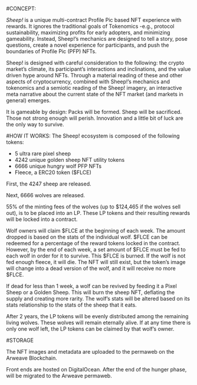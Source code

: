 #CONCEPT:

*Sheep!* is a unique multi-contract Profile Pic based NFT experience with rewards. It ignores the traditional goals of Tokenomics -e.g., protocol sustainability, maximizing profits for early adopters, and minimizing gameability. Instead, Sheep!’s mechanics are designed to tell a story, pose questions, create a novel experience for participants, and push the boundaries of Profile Pic (PFP) NFTs.

Sheep! is designed with careful consideration to the following: the crypto market’s climate, its participant’s interactions and inclinations, and the value driven hype around NFTs. Through a material reading of these and other aspects of cryptocurrency, combined with Sheep!’s mechanics and tokenomics and a semiotic reading of the Sheep! imagery, an interactive meta narrative about the current state of the NFT market (and markets in general) emerges.

It is gameable by design: Packs will be formed. Sheep will be sacrificed. Those not strong enough will perish. Innovation and a little bit of luck are the only way to survive.


#HOW IT WORKS:
The Sheep! ecosystem is composed of the following tokens:
- 5 ultra rare pixel sheep
- 4242 unique golden sheep NFT utility tokens
- 6666 unique hungry wolf PFP NFTs
- Fleece, a ERC20 token ($FLCE)

First, the 4247 sheep are released.

Next, 6666 wolves are released.

55% of the minting fees of the wolves (up to $124,465 if the wolves sell out), is to be placed into an LP. These LP tokens and their resulting rewards will be locked into a contract.

Wolf owners will claim $FLCE at the beginning of each week. The amount dropped is based on the stats of the individual wolf. $FLCE can be redeemed for a percentage of the reward tokens locked in the contract. However, by the end of each week, a set amount of $FLCE must be fed to each wolf in order for it to survive. This $FLCE is burned. If the wolf is not fed enough fleece, it will die. The NFT will still exist, but the token’s image will change into a dead version of the wolf, and it will receive no more $FLCE.

If dead for less than 1 week, a wolf can be revived by feeding it a Pixel Sheep or a Golden Sheep. This will burn the sheep NFT, deflating the supply and creating more rarity. The wolf’s stats will be altered based on its stats relationship to the stats of the sheep that it eats.

After 2 years, the LP tokens will be evenly distributed among the remaining living wolves. These wolves will remain eternally alive. If at any time there is only one wolf left, the LP tokens can be claimed by that wolf’s owner.


#STORAGE

The NFT images and metadata are uploaded to the permaweb on the Arweave Blockchain.

Front ends are hosted on DigitalOcean. After the end of the hunger phase, will be migrated to the Arweave permaweb.
